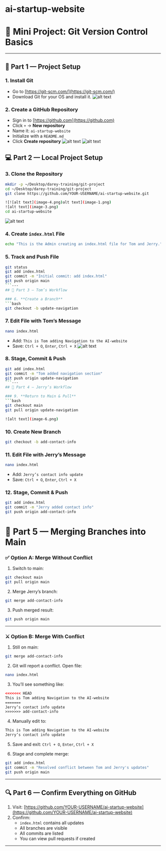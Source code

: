 # ai-startup-website

# 🧠 Mini Project: Git Version Control Basics
---
## 📁 Part 1 — Project Setup

### 1. **Install Git**
- Go to [https://git-scm.com/](https://git-scm.com/)
- Download Git for your OS and install it.
![alt text](img/01.Git_Installed.png)

### 2. **Create a GitHub Repository**
- Sign in to [https://github.com](https://github.com)
- Click `+` → **New repository**
- Name it: `ai-startup-website`
- Initialize with a `README.md`
- Click **Create repository**
![alt text](image-2.png)
![alt text](image.png)

## 💻 Part 2 — Local Project Setup

### 3. **Clone the Repository**
```bash
mkdir -p ~/Desktop/darey-training/git-project
cd ~/Desktop/darey-training/git-project
git clone https://github.com/YOUR-USERNAME/ai-startup-website.git

![![alt text](image-4.png)alt text](image-1.png)
![alt text](image-3.png)
cd ai-startup-website
```
![alt text](image-5.png)
### 4. **Create `index.html` File**
```bash
echo "This is the Admin creating an index.html file for Tom and Jerry." > index.html
```
### 5. **Track and Push File**
```bash
git status
git add index.html
git commit -m "Initial commit: add index.html"
git push origin main
```---
## 👤 Part 3 — Tom’s Workflow

### 6. **Create a Branch**
```bash
git checkout -b update-navigation
```
### 7. **Edit File with Tom’s Message**
```bash
nano index.html
```
- Add: `This is Tom adding Navigation to the AI-website`
- Save: `Ctrl + O`, `Enter`, `Ctrl + X`
![alt text](img/06.staged-commited-pushed-admin-index.html-file.png)
### 8. **Stage, Commit & Push**
```bash
git add index.html
git commit -m "Tom added navigation section"
git push origin update-navigation
```---
## 👥 Part 4 — Jerry’s Workflow

### 9. **Return to Main & Pull**
```bash
git checkout main
git pull origin update-navigation

![alt text](image-6.png)
```
### 10. **Create New Branch**
```bash
git checkout -b add-contact-info
```
### 11. **Edit File with Jerry’s Message**
```bash
nano index.html
```
- Add: `Jerry’s contact info update`
- Save: `Ctrl + O`, `Enter`, `Ctrl + X`

### 12. **Stage, Commit & Push**
```bash
git add index.html
git commit -m "Jerry added contact info"
git push origin add-contact-info
```

# 🔀 Part 5 — Merging Branches into Main

### ✅ **Option A: Merge Without Conflict**

1. Switch to main:
```bash
git checkout main
git pull origin main
```

2. Merge Jerry’s branch:
```bash
git merge add-contact-info
```

3. Push merged result:
```bash
git push origin main
```

---

### ⚔️ **Option B: Merge With Conflict**

1. Still on main:
```bash
git merge add-contact-info
```

2. Git will report a conflict. Open file:
```bash
nano index.html
```

3. You’ll see something like:
```html
<<<<<<< HEAD
This is Tom adding Navigation to the AI-website
=======
Jerry’s contact info update
>>>>>>> add-contact-info
```

4. Manually edit to:
```html
This is Tom adding Navigation to the AI-website
Jerry’s contact info update
```

5. Save and exit:
`Ctrl + O`, `Enter`, `Ctrl + X`

6. Stage and complete merge:
```bash
git add index.html
git commit -m "Resolved conflict between Tom and Jerry's updates"
git push origin main
```

---

## 🔍 Part 6 — Confirm Everything on GitHub

1. Visit: [https://github.com/YOUR-USERNAME/ai-startup-website](https://github.com/YOUR-USERNAME/ai-startup-website)
2. Confirm:
   - `index.html` contains all updates
   - All branches are visible
   - All commits are listed
   - You can view pull requests if created

---
